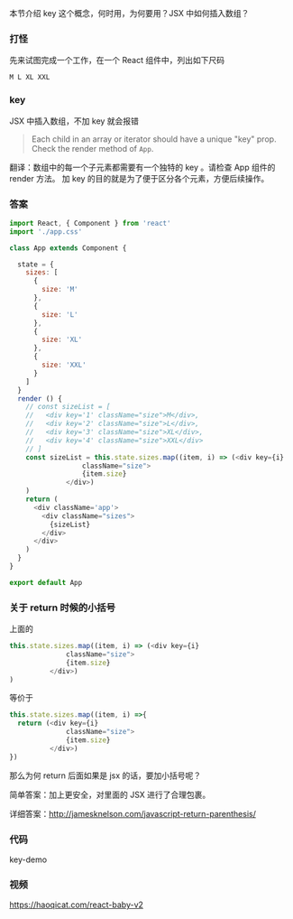 本节介绍 key 这个概念，何时用，为何要用？JSX 中如何插入数组？

### 打怪

先来试图完成一个工作，在一个 React 组件中，列出如下尺码

```
M L XL XXL
```

### key

JSX 中插入数组，不加 key 就会报错

> Each child in an array or iterator should have a unique "key" prop. Check the render method of `App`.

翻译：数组中的每一个子元素都需要有一个独特的 key 。请检查 App 组件的 render 方法。
加 key 的目的就是为了便于区分各个元素，方便后续操作。

### 答案

```js
import React, { Component } from 'react'
import './app.css'

class App extends Component {

  state = {
    sizes: [
      {
        size: 'M'
      },
      {
        size: 'L'
      },
      {
        size: 'XL'
      },
      {
        size: 'XXL'
      }
    ]
  }
  render () {
    // const sizeList = [
    //   <div key='1' className="size">M</div>,
    //   <div key='2' className="size">L</div>,
    //   <div key='3' className="size">XL</div>,
    //   <div key='4' className="size">XXL</div>
    // ]
    const sizeList = this.state.sizes.map((item, i) => (<div key={i}
                  className="size">
                  {item.size}
              </div>)
    )
    return (
      <div className='app'>
        <div className="sizes">
          {sizeList}
        </div>
      </div>
    )
  }
}

export default App
```

### 关于 return 时候的小括号

上面的

```js
this.state.sizes.map((item, i) => (<div key={i}
              className="size">
              {item.size}
          </div>)
)
```

等价于

```js
this.state.sizes.map((item, i) =>{
  return (<div key={i}
              className="size">
              {item.size}
          </div>)  
})
```

那么为何 return 后面如果是 jsx 的话，要加小括号呢？

简单答案：加上更安全，对里面的 JSX 进行了合理包裹。

详细答案：http://jamesknelson.com/javascript-return-parenthesis/

### 代码

key-demo

### 视频

https://haoqicat.com/react-baby-v2
